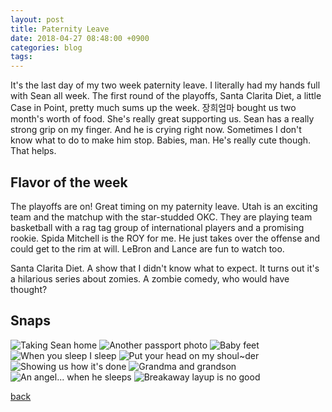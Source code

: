 ```yaml
---
layout: post
title: Paternity Leave
date: 2018-04-27 08:48:00 +0900
categories: blog
tags: 
---
```


It's the last day of my two week paternity leave. I literally had my hands full with Sean all week. The first round of the playoffs, Santa Clarita Diet, a little Case in Point, pretty much sums up the week. 장희엄마 bought us two month's worth of food. She's really great supporting us. Sean has a really strong grip on my finger. And he is crying right now. Sometimes I don't know what to do to make him stop. Babies, man. He's really cute though. That helps.

## Flavor of the week

The playoffs are on! Great timing on my paternity leave. Utah is an exciting team and the matchup with the star-studded OKC. They are playing team basketball with a rag tag group of international players and a promising rookie. Spida Mitchell is the ROY for me. He just takes over the offense and could get to the rim at will. LeBron and Lance are fun to watch too.

Santa Clarita Diet. A show that I didn't know what to expect. It turns out it's a hilarious series about zomies. A zombie comedy, who would have thought?

## Snaps

![](/assets/img/20180422-leavingjoriwon.jpg "Taking Sean home")
![](/assets/img/20180423-passport.jpg "Another passport photo")
![](/assets/img/20180425-babyfeet.jpg "Baby feet")
![](/assets/img/20180424-sleep.jpg "When you sleep I sleep")
![](/assets/img/20180425-shoulder.jpg "Put your head on my shoul~der")
![](/assets/img/20180426-grandmacooks.jpg "Showing us how it's done")
![](/assets/img/20180426-grandmaandsean.jpg "Grandma and grandson")
![](/assets/img/20180426-angel.jpg "An angel... when he sleeps")
![](/assets/img/20180428-breakaway.jpg "Breakaway layup is no good")

[back](/blog)
